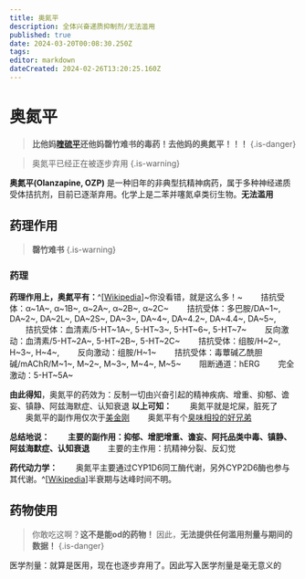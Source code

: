 ```yaml
---
title: 奥氮平
description: 全体兴奋递质抑制剂/无法滥用
published: true
date: 2024-03-20T00:08:30.250Z
tags: 
editor: markdown
dateCreated: 2024-02-26T13:20:25.160Z
---
```


# 奥氮平
> **比他妈[喹硫平](/zh/QTP)还他妈罄竹难书的毒药！去他妈的奥氮平！！！**
{.is-danger}

> 奥氮平已经正在被逐步弃用
{.is-warning}


**奥氮平(Olanzapine, OZP)** 是一种旧年的非典型抗精神病药，属于多种神经递质受体拮抗剂，目前已逐渐弃用。化学上是二苯并噻氮卓类衍生物。**无法滥用**

## 药理作用
> **罄竹难书**
{.is-warning}
### 药理
**药理作用上，奥氮平有：**^[[Wikipedia](https://en.wikipedia.org/wiki/Olanzapine)]~你没看错，就是这么多！~
　　拮抗受体：α~1A~, α~1B~, α~2A~, α~2B~, α~2C~
　　拮抗受体：多巴胺/DA~1~, DA~2~, DA~2L~, DA~2S~, DA~3~, DA~4~, DA~4.2~, DA~4.4~, DA~5~, 
　　拮抗受体：血清素/5-HT~1A~, 5-HT~3~, 5-HT~6~, 5-HT~7~ 
　　反向激动：血清素/5-HT~2A~, 5-HT~2B~, 5-HT~2C~
　　拮抗受体：组胺/H~2~, H~3~, H~4~, 
　　反向激动：组胺/H~1~
　　拮抗受体：毒蕈碱乙酰胆碱/mAChR/M~1~, M~2~, M~3~, M~4~, M~5~
　　阻断通道：hERG
　　完全激动：5-HT~5A~
  
**由此得知**，奥氮平的药效为：反制一切由兴奋引起的精神疾病、增重、抑郁、谵妄、镇静、阿兹海默症、认知衰退
**以上可知：**
　　奥氮平就是坨屎，脏死了
　　奥氮平的副作用仅次于[美金刚](/zh/美金刚)
　　奥氮平有个[臭味相投的好兄弟](/zh/QTP)
  
**总结地说：**
　　**主要的副作用：抑郁、增肥增重、谵妄、阿托品类中毒、镇静、阿兹海默症、认知衰退**
　　主要的主作用：抗精神分裂、反幻觉
  
**药代动力学：**
　　奥氮平主要通过CYP1D6同工酶代谢，另外CYP2D6酶也参与其代谢。^[[Wikipedia](https://en.wikipedia.org/wiki/Olanzapine)]半衰期与达峰时间不明。

## 药物使用
> 你敢吃这啊？**这不是能od的药物！** 因此，**无法提供任何滥用剂量与期间的数据！**
{.is-danger}

医学剂量：就算是医用，现在也逐步弃用了。因此写入医学剂量是毫无意义的